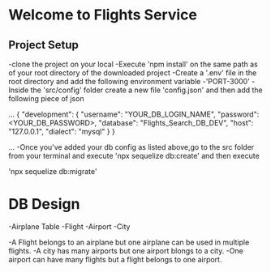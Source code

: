 # Welcome to Flights Service

## Project Setup
 -clone the project on your local
 -Execute 'npm install' on the same path as of your root directory of the downloaded project
 -Create a '.env' file in the root directory and add the following environment variable
    -'PORT-3000'
-Inside the 'src/config' folder create a new file 'config.json' and then add the following piece of json 

...
{
  "development": {
    "username": "YOUR_DB_LOGIN_NAME",
    "password": <YOUR_DB_PASSWORD>,
    "database": "Flights_Search_DB_DEV",
    "host": "127.0.0.1",
    "dialect": "mysql"
  }
}

... 
-Once you've added your db config as listed above,go to the src folder from your terminal and execute 'npx sequelize db:create'
and then execute

'npx sequelize db:migrate'

# DB Design
  -Airplane Table
  -Flight
  -Airport
  -City

-A Flight belongs to an airplane but one airplane can be used in multiple flights.
-A city has many airports but one airport blongs to a city. 
-One airport can have many flights but a flight belongs to one airport. 

